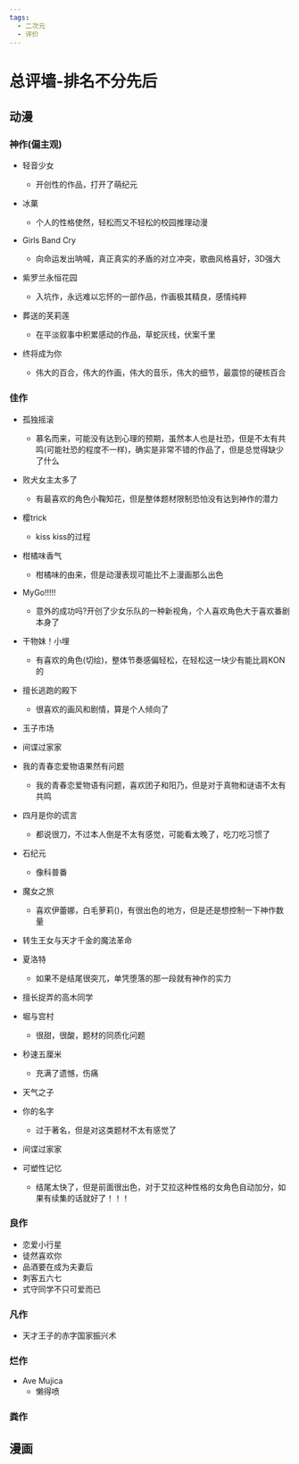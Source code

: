 ```yaml
---
tags:
  - 二次元
  - 评价  
---
```


# 总评墙-排名不分先后

## 动漫

### 神作(偏主观)

+ 轻音少女
  + 开创性的作品，打开了萌纪元

+ 冰菓
  + 个人的性格使然，轻松而又不轻松的校园推理动漫

+ Girls Band Cry
  + 向命运发出呐喊，真正真实的矛盾的对立冲突，歌曲风格喜好，3D强大

+ 紫罗兰永恒花园
  + 入坑作，永远难以忘怀的一部作品，作画极其精良，感情纯粹

+ 葬送的芙莉莲
  + 在平淡叙事中积累感动的作品，草蛇灰线，伏案千里

+ 终将成为你
  + 伟大的百合，伟大的作画，伟大的音乐，伟大的细节，最震惊的硬核百合




### 佳作

+ 孤独摇滚
  + 慕名而来，可能没有达到心理的预期，虽然本人也是社恐，但是不太有共鸣(可能社恐的程度不一样)，确实是非常不错的作品了，但是总觉得缺少了什么

+ 败犬女主太多了
  + 有最喜欢的角色小鞠知花，但是整体题材限制恐怕没有达到神作的潜力

+ 樱trick
  + kiss kiss的过程

+ 柑橘味香气
  + 柑橘味的由来，但是动漫表现可能比不上漫画那么出色

+ MyGo!!!!!
  + 意外的成功吗?开创了少女乐队的一种新视角，个人喜欢角色大于喜欢番剧本身了

+ 干物妹！小埋
  + 有喜欢的角色(切绘)，整体节奏感偏轻松，在轻松这一块少有能比肩KON的

+ 擅长逃跑的殿下
  + 很喜欢的画风和剧情，算是个人倾向了

+ 玉子市场
+ 间谍过家家
+ 我的青春恋爱物语果然有问题
  + 我的青春恋爱物语有问题，喜欢团子和阳乃，但是对于真物和谜语不太有共鸣

+ 四月是你的谎言
  + 都说很刀，不过本人倒是不太有感觉，可能看太晚了，吃刀吃习惯了

+ 石纪元
  + 像科普番

+ 魔女之旅
  + 喜欢伊蕾娜，白毛萝莉()，有很出色的地方，但是还是想控制一下神作数量

+ 转生王女与天才千金的魔法革命
+ 夏洛特
  + 如果不是结尾很突兀，单凭堕落的那一段就有神作的实力

+ 擅长捉弄的高木同学
+ 堀与宫村
  + 很甜，很酸，题材的同质化问题

+ 秒速五厘米
  + 充满了遗憾，伤痛

+ 天气之子
+ 你的名字
  + 过于著名，但是对这类题材不太有感觉了

+ 间谍过家家
+ 可塑性记忆
  + 结尾太快了，但是前面很出色，对于艾拉这种性格的女角色自动加分，如果有续集的话就好了！！！


### 良作

+ 恋爱小行星
+ 徒然喜欢你
+ 品酒要在成为夫妻后
+ 刺客五六七
+ 式守同学不只可爱而已

### 凡作

+ 天才王子的赤字国家振兴术

### 烂作

+ Ave Mujica
  + 懒得喷


### 粪作



## 漫画